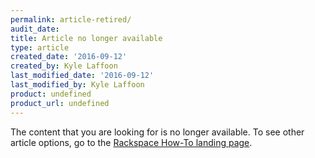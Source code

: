 ```yaml
---
permalink: article-retired/
audit_date:
title: Article no longer available
type: article
created_date: '2016-09-12'
created_by: Kyle Laffoon
last_modified_date: '2016-09-12'
last_modified_by: Kyle Laffoon
product: undefined
product_url: undefined
---
```


The content that you are looking for is no longer available. To see other
article options, go to the [Rackspace How-To landing page](/support/support/how-to/#cloud-hosting). 
